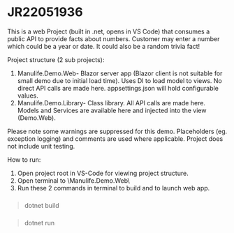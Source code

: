 # JR22051936
This is a web Project (built in .net, opens in VS Code) that consumes a public API to provide facts about numbers. Customer may enter a number which could be a year or date. It could also be a random trivia fact!

Project structure (2 sub projects):
  1. Manulife.Demo.Web- Blazor server app (Blazor client is not suitable for small demo due to initial load time). Uses DI to load model to views. No direct API calls are made here. appsettings.json will hold configurable values. 
  2. Manulife.Demo.Library- Class library. All API calls are made here. Models and Services are available here and injected into the view (Demo.Web). 
  
  Please note some warnings are suppressed for this demo. Placeholders (eg. exception logging) and comments are used where applicable. Project does not include unit testing. 
  
  How to run:
  1. Open project root in VS-Code for viewing project structure.
  2. Open terminal to \Manulife.Demo.Web\
  3. Run these 2 commands in terminal to build and to launch web app. 
  
  ###
  > dotnet build  
  ###
  > dotnet run 
  ###
